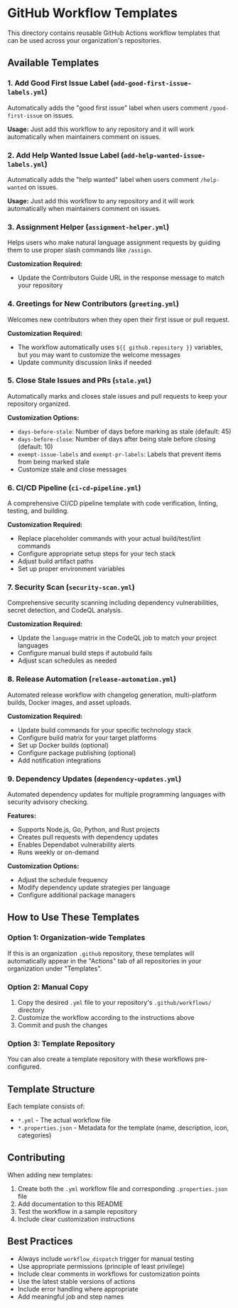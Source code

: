 # GitHub Workflow Templates

This directory contains reusable GitHub Actions workflow templates that can be used across your organization's repositories.

## Available Templates

### 1. Add Good First Issue Label (`add-good-first-issue-labels.yml`)
Automatically adds the "good first issue" label when users comment `/good-first-issue` on issues.

**Usage:** Just add this workflow to any repository and it will work automatically when maintainers comment on issues.

### 2. Add Help Wanted Issue Label (`add-help-wanted-issue-labels.yml`)
Automatically adds the "help wanted" label when users comment `/help-wanted` on issues.

**Usage:** Just add this workflow to any repository and it will work automatically when maintainers comment on issues.

### 3. Assignment Helper (`assignment-helper.yml`)
Helps users who make natural language assignment requests by guiding them to use proper slash commands like `/assign`.

**Customization Required:**
- Update the Contributors Guide URL in the response message to match your repository

### 4. Greetings for New Contributors (`greeting.yml`)
Welcomes new contributors when they open their first issue or pull request.

**Customization Required:**
- The workflow automatically uses `${{ github.repository }}` variables, but you may want to customize the welcome messages
- Update community discussion links if needed

### 5. Close Stale Issues and PRs (`stale.yml`)
Automatically marks and closes stale issues and pull requests to keep your repository organized.

**Customization Options:**
- `days-before-stale`: Number of days before marking as stale (default: 45)
- `days-before-close`: Number of days after being stale before closing (default: 10)
- `exempt-issue-labels` and `exempt-pr-labels`: Labels that prevent items from being marked stale
- Customize stale and close messages

### 6. CI/CD Pipeline (`ci-cd-pipeline.yml`)
A comprehensive CI/CD pipeline template with code verification, linting, testing, and building.

**Customization Required:**
- Replace placeholder commands with your actual build/test/lint commands
- Configure appropriate setup steps for your tech stack
- Adjust build artifact paths
- Set up proper environment variables

### 7. Security Scan (`security-scan.yml`)
Comprehensive security scanning including dependency vulnerabilities, secret detection, and CodeQL analysis.

**Customization Required:**
- Update the `language` matrix in the CodeQL job to match your project languages
- Configure manual build steps if autobuild fails
- Adjust scan schedules as needed

### 8. Release Automation (`release-automation.yml`)
Automated release workflow with changelog generation, multi-platform builds, Docker images, and asset uploads.

**Customization Required:**
- Update build commands for your specific technology stack
- Configure build matrix for your target platforms
- Set up Docker builds (optional)
- Configure package publishing (optional)
- Add notification integrations

### 9. Dependency Updates (`dependency-updates.yml`)
Automated dependency updates for multiple programming languages with security advisory checking.

**Features:**
- Supports Node.js, Go, Python, and Rust projects
- Creates pull requests with dependency updates
- Enables Dependabot vulnerability alerts
- Runs weekly or on-demand

**Customization Options:**
- Adjust the schedule frequency
- Modify dependency update strategies per language
- Configure additional package managers

## How to Use These Templates

### Option 1: Organization-wide Templates
If this is an organization `.github` repository, these templates will automatically appear in the "Actions" tab of all repositories in your organization under "Templates".

### Option 2: Manual Copy
1. Copy the desired `.yml` file to your repository's `.github/workflows/` directory
2. Customize the workflow according to the instructions above
3. Commit and push the changes

### Option 3: Template Repository
You can also create a template repository with these workflows pre-configured.

## Template Structure

Each template consists of:
- `*.yml` - The actual workflow file
- `*.properties.json` - Metadata for the template (name, description, icon, categories)

## Contributing

When adding new templates:
1. Create both the `.yml` workflow file and corresponding `.properties.json` file
2. Add documentation to this README
3. Test the workflow in a sample repository
4. Include clear customization instructions

## Best Practices

- Always include `workflow_dispatch` trigger for manual testing
- Use appropriate permissions (principle of least privilege)
- Include clear comments in workflows for customization points
- Use the latest stable versions of actions
- Include error handling where appropriate
- Add meaningful job and step names

